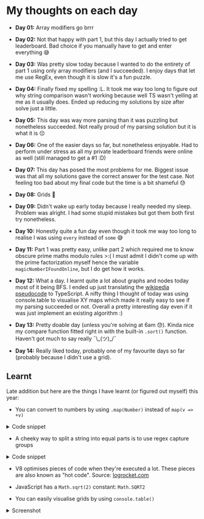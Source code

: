 # My thoughts on each day

- **Day 01:** Array modifiers go brrr

- **Day 02:** Not that happy with part 1, but this day I actually tried to get leaderboard. Bad choice if you manually have to get and enter everything 😅

- **Day 03:** Was pretty slow today because I wanted to do the entirety of part 1 using only array modifiers (and I succeeded). I enjoy days that let me use RegEx, even though it is slow it's a fun puzzle.

- **Day 04:** Finally fixed my spelling :L. It took me way too long to figure out why string comparison wasn't working because well TS wasn't yelling at me as it usually does. Ended up reducing my solutions by size after solve just a little.

- **Day 05:** This day was way more parsing than it was puzzling but nonetheless succeeded. Not really proud of my parsing solution but it is what it is 😔

- **Day 06:** One of the easier days so far, but nonetheless enjoyable. Had to perform under stress as all my private leaderboard friends were online as well (still managed to get a #1 :D)

- **Day 07:** This day has posed the most problems for me. Biggest issue was that all my solutions gave the correct answer for the test case. Not feeling too bad about my final code but the time is a bit shameful 😓

- **Day 08:** Grids 😬

- **Day 09:** Didn't wake up early today because I really needed my sleep. Problem was alright. I had some stupid mistakes but got them both first try nonetheless.

- **Day 10:** Honestly quite a fun day even though it took me way too long to realise I was using `every` instead of `some` 😅

- **Day 11:** Part 1 was pretty easy, unlike part 2 which required me to know obscure prime maths modulo rules >:(  I must admit I didn't come up with the prime factorization myself hence the variable `magicNumberIFoundOnline`, but I do get how it works.

- **Day 12:** What a day. I learnt quite a lot about graphs and nodes today most of it being BFS. I ended up just translating the [wikipedia pseudocode][pseudocode] to TypeScript. A nifty thing I thought of today was using console.table to visualise XY maps which made it really easy to see if my parsing succeeded or not. Overall a pretty interesting day even if it was just implement an existing algorithm :)

- **Day 13:** Pretty doable day (unless you're solving at 6am 😓). Kinda nice my compare function fitted right in with the built-in `.sort()` function. Haven't got much to say really ¯\\\_(ツ)\_/¯

- **Day 14:** Really liked today, probably one of my favourite days so far (probably because I didn't use a grid). 

## Learnt
Late addition but here are the things I have learnt (or figured out myself) this year: 
 - You can convert to numbers by using `.map(Number)` instead of `map(v => +v)`
 <details>
 <summary>Code snippet</summary>

 ```ts
 const numbers = ["1","2","3"].map(Number);
 // => [1, 2, 3]
 ```
 </details>

 - A cheeky way to split a string into equal parts is to use regex capture groups
  <details>
 <summary>Code snippet</summary>

 ```ts
 const string = "I like cats!"
 const length = 4;
 const matcher = new RegExp(`.{${length}}`, "g");
 const splitString = string.match(matcher);
 // => ["I li", "ke c", "ats!"]
 ```
 </details>

- V8 optimises pieces of code when they're executed a lot. These pieces are also known as "hot code". Source: [logrocket.com][optimising]

- JavaScript has a `Math.sqrt(2)` constant: `Math.SQRT2`

- You can easily visualise grids by using `console.table()`
<details>
<summary>Screenshot</summary>

![screenshot](https://cdn.discordapp.com/attachments/1047336632879161394/1051927294253482014/image.png)
</detail>

[optimising]:(https://blog.logrocket.com/how-javascript-works-optimizing-the-v8-compiler-for-efficiency/)
[pseudocode]:(https://en.wikipedia.org/wiki/Breadth-first_search#Pseudocode)
